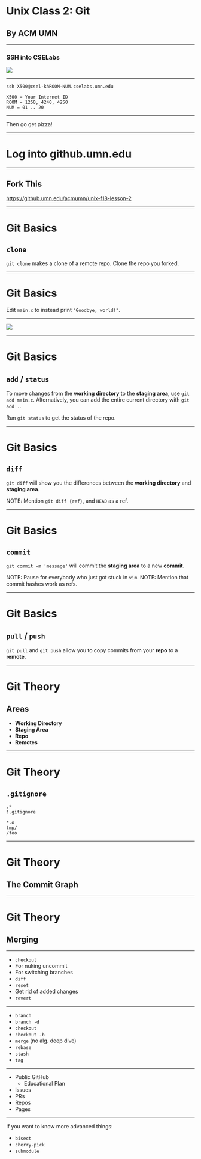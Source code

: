 # Unix Class 2: Git
## By ACM UMN

---

### SSH into CSELabs

<img src="https://imgur.com/DQFGvXn.png"></img>

-----

```
ssh X500@csel-khROOM-NUM.cselabs.umn.edu

X500 = Your Internet ID
ROOM = 1250, 4240, 4250
NUM = 01 .. 20
```

-----

Then go get pizza!

---

# Log into github.umn.edu

---

## Fork This

https://github.umn.edu/acmumn/unix-f18-lesson-2

---

# Git Basics
## `clone`

`git clone` makes a clone of a remote repo.
Clone the repo you forked.

---

# Git Basics

Edit `main.c` to instead print `"Goodbye, world!"`.

---

![](https://git-scm.com/book/en/v2/images/areas.png)

---

# Git Basics
## `add` / `status`

To move changes from the **working directory** to the **staging area**, use `git add main.c`.
Alternatively, you can add the entire current directory with `git add .`.

Run `git status` to get the status of the repo.

---

# Git Basics
## `diff`

`git diff` will show you the differences between the **working directory** and **staging area**.

NOTE: Mention `git diff {ref}`, and `HEAD` as a ref.

---

# Git Basics
## `commit`

`git commit -m 'message'` will commit the **staging area** to a new **commit**.

NOTE: Pause for everybody who just got stuck in `vim`.
NOTE: Mention that commit hashes work as refs.

---

# Git Basics
## `pull` / `push`

`git pull` and `git push` allow you to copy commits from your **repo** to a **remote**.

---

# Git Theory
## Areas

 - **Working Directory**
 - **Staging Area**
 - **Repo**
 - **Remotes**

---

# Git Theory
## `.gitignore`

```
.*
!.gitignore

*.o
tmp/
/foo
```

---

# Git Theory
## The Commit Graph

---

# Git Theory
## Merging

---

 - `checkout`
  - For nuking uncommit
  - For switching branches
 - `diff`
 - `reset`
  - Get rid of added changes
 - `revert`

---

 - `branch`
 - `branch -d`
 - `checkout`
 - `checkout -b`
 - `merge` (no alg. deep dive)
 - `rebase`
 - `stash`
 - `tag`

---

 - Public GitHub
   - Educational Plan
 - Issues
 - PRs
 - Repos
 - Pages

---

If you want to know more advanced things:

 - `bisect`
 - `cherry-pick`
 - `submodule`
